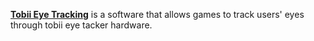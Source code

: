 [**Tobii Eye Tracking**](https://developer.tobii.com/pc-gaming/) is a software that allows games to track users' eyes through tobii eye tacker hardware.

